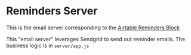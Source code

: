 # Reminders Server

This is the email server corresponding to the [Airtable Reminders Block](https://github.com/shaun3141/airremind)

This "email server" leverages Sendgrid to send out reminder emails. The business logic is in `server/app.js` 
